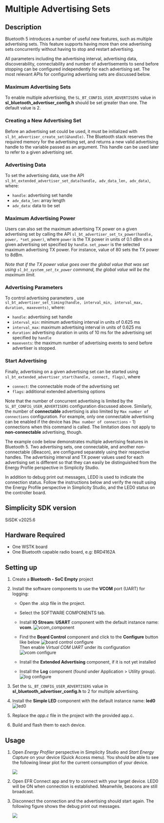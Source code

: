 # Multiple Advertising Sets

## Description

Bluetooth 5 introduces a number of useful new features, such as multiple advertising sets. This feature supports having  more than one advertising sets concurrently without having to stop and restart advertising.

All parameters including the advertising interval, advertising data, discoverability, connectability and number of advertisements to send before stopping can be configured independently for each advertising set. The most relevant APIs for configuring advertising sets are discussed below.

### Maximum Advertising Sets

To enable multiple advertising, the `SL_BT_CONFIG_USER_ADVERTISERS` value in **sl_bluetooth_advertiser_config.h** should be set greater than one. The default value is 2.

### Creating a New Advertising Set

Before an advertising set could be used, it must be initialized with `sl_bt_advertiser_create_set(&handle)`. The Bluetooth stack reserves the required memory for the advertising set, and returns a new valid advertising handle to the variable passed as an argument. This handle can be used later to refer to a given advertising set.

### Advertising Data

To set the advertising data, use the API `sl_bt_extended_advertiser_set_data(handle, adv_data_len, adv_data)`, where:

- `handle`: advertising set handle
- `adv_data_len`: array length
- `adv_data`: data to be set

### Maximum Advertising Power

Users can also set the maximum advertising TX power on a given advertising set by calling the API `sl_bt_advertiser_set_tx_power(handle, power, *set_power)`, where `power` is the TX power in units of 0.1 dBm on a given advertising set specified by `handle`. `set_power` is the selected maximum advertising TX power. For instance, value of 80 sets the TX power to 8dBm.

*Note that if the TX power value goes over the global value that was set using `sl_bt_system_set_tx_power` command, the global value will be the maximum limit.*

### Advertising Parameters

To control advertising parameters , use `sl_bt_advertiser_set_timing(handle, interval_min, interval_max, duration, maxevents)`, where:

- `handle`: advertising set handle
- `interval_min`: minimum advertising interval in units of 0.625 ms
- `interval_max`: maximum advertising interval in units of 0.625 ms
- `duration`: advertising duration in units of 10 ms for the advertising set specified by `handle`
- `maxevents`: the maximum number of advertising events to send before advertiser is stopped.

### Start Advertising

Finally, advertising on a given advertising set can be started using `sl_bt_extended_advertiser_start(handle, connect, flags)`, where

- `connect`: the connectable mode of the advertising set
- `flags`: additional extended advertising options

Note that the number of concurrent advertising is limited by the `SL_BT_CONFIG_USER_ADVERTISERS` configuration discussed above. Similarly, the number of **connectable** advertising is also limited by `Max number of connections` configuration. For example, only one connectable advertising can be enabled if the device has (`Max number of connections` - 1) connections when this command is called. The limitation does not apply to **non-connectable** advertising, though.

The example code below demonstrates multiple advertising features in Bluetooth 5. Two advertising sets, one connectable, and another non-connectable (iBeacon), are configured separately using their respective handles. The advertising interval and TX power values used for each advertising set is different so that they can easily be distinguished from the Energy Profile perspective in Simplicity Studio.

In addition to debug print out messages, LED0 is used to indicate the connection status. Follow the instructions below and verify the result using the Energy Profile perspective in Simplicity Studio, and the LED0 status on the controller board.

## Simplicity SDK version ##

SiSDK v2025.6

## Hardware Required ##

- One WSTK board
- One Bluetooth capable radio board, e.g: BRD4162A

## Setting up

1. Create a **Bluetooth - SoC Empty** project

2. Install the software components to use the **VCOM** port (UART) for logging:
   - Open the .slcp file in the project.

   - Select the SOFTWARE COMPONENTS tab.

   - Install **IO Stream: USART** component with the default instance name: **vcom**.
    ![vcom_component](images/install_usart.png)

   - Find the **Board Control** component and click to the **Configure** button like below
   ![board control configure](images/board_control_configure.png)  
   Then enable *Virtual COM UART* under its configuration
   ![vcom configure](images/enable_vir_com.png)

   - Install the **Extended Advertising** component, if it is not yet installed

   - Install the **Log** component (found under Application > Utility group).  
    ![log configure](images/log.png)

3. Set the `SL_BT_CONFIG_USER_ADVERTISERS` value in **sl_bluetooth_advertiser_config.h** to 2 for multiple advertising.

4. Install the **Simple LED** component with the default instance name: **led0**
   ![led0](images/led0.png)

5. Replace the *app.c* file in the project with the provided app.c.

5. Build and flash them to each device.


## Usage

1. Open *Energy Profiler* perspective in Simplicity Studio and *Start Energy Capture* on your device (Quick Access menu). You should be able to see the following linear plot for the current consumption of your device.

   ![](images/fig_1.png)

2. Open EFR Connect app and try to connect with your target device. LED0 will be ON when connection is established.  Meanwhile, beacons are still broadcast.

3. Disconnect the connection and the advertising should start again. The following figure shows the debug print out messages.

   ![](images/fig_2.png)
